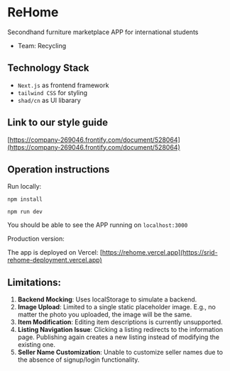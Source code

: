 # ReHome
Secondhand furniture marketplace APP for international students
- Team: Recycling

## Technology Stack
- `Next.js` as frontend framework
- `tailwind CSS` for styling
- `shad/cn` as UI libarary

## Link to our style guide

[https://company-269046.frontify.com/document/528064](https://company-269046.frontify.com/document/528064)

## Operation instructions 
Run locally:
```
npm install
```
```
npm run dev
```
You should be able to see the APP running on `localhost:3000`

Production version:

The app is deployed on Vercel: [https://rehome.vercel.app](https://srid-rehome-deployment.vercel.app)
## Limitations:

1. **Backend Mocking**: Uses localStorage to simulate a backend.
2. **Image Upload**: Limited to a single static placeholder image. E.g., no matter the photo you uploaded, the image will be the same.
3. **Item Modification**: Editing item descriptions is currently unsupported.
4. **Listing Navigation Issue**: Clicking a listing redirects to the information page. Publishing again creates a new listing instead of modifying the existing one.
5. **Seller Name Customization**: Unable to customize seller names due to the absence of signup/login functionality.
